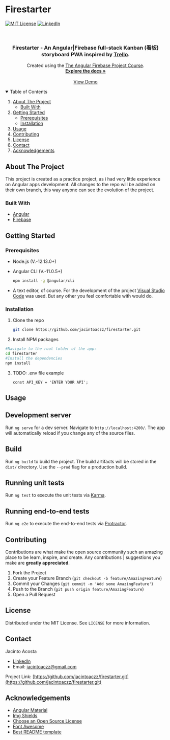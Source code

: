 # Firestarter

<!-- PROJECT SHIELDS -->

[![MIT License][license-shield]][license-url]
[![LinkedIn][linkedin-shield]][linkedin-url]

<!-- PROJECT LOGO -->
<br />
<!--<p align="center">
  <a href="https://github.com/jacintoaczz/firestarter.git">
    <img src="/src/assets/img/Angular - Firebase.png" alt="Logo" width="80" height="80">
  </a> -->

  <h3 align="center">Firestarter - An Angular|Firebase full-stack Kanban (看板) storyboard PWA inspired by <a href="https://trello.com/es">Trello</a>.</h3>

  <p align="center">
    Created using the <a href="https://fireship.io/courses/angular/">The Angular Firebase Project Course</a>.
    <br />
    <a href="https://github.com/jacintoaczz/firestarter.git"><strong>Explore the docs »</strong></a>
    <br />
    <br />
    <a href="https://github.com/jacintoaczz/loc8r.git">View Demo</a>
  </p>
</p>

<!-- TABLE OF CONTENTS -->
<details open="open">
  <summary>Table of Contents</summary>
  <ol>
    <li>
      <a href="#about-the-project">About The Project</a>
      <ul>
        <li><a href="#built-with">Built With</a></li>
      </ul>
    </li>
    <li>
      <a href="#getting-started">Getting Started</a>
      <ul>
        <li><a href="#prerequisites">Prerequisites</a></li>
        <li><a href="#installation">Installation</a></li>
      </ul>
    </li>
    <li><a href="#usage">Usage</a></li>
    <li><a href="#contributing">Contributing</a></li>
    <li><a href="#license">License</a></li>
    <li><a href="#contact">Contact</a></li>
    <li><a href="#acknowledgements">Acknowledgements</a></li>
  </ol>
</details>

<!-- ABOUT THE PROJECT -->

## About The Project

<!-- [![Product Name Screen Shot][product-screenshot]](https://example.com) -->

This project is created as a practice project, as i had very little experience on Angular apps development. All changes to the repo will be added on their own branch, this way anyone can see the evolution of the project.

### Built With

- [Angular](https://angular.io/)
- [Firebase](https://firebase.google.com/)

<!-- GETTING STARTED -->

## Getting Started

### Prerequisites

- Node.js (V.-12.13.0+)
- Angular CLI (V.-11.0.5+)

  ```sh
  npm install -g @angular/cli
  ```

- A text editor, of course. For the development of the project [Visual Studio Code](https://code.visualstudio.com/) was used. But any other you feel comfortable with would do.

### Installation

1. Clone the repo

   ```sh
   git clone https://github.com/jacintoaczz/firestarter.git
   ```

2. Install NPM packages

```sh
#Navigate to the root folder of the app:
cd firestarter
#Install the dependencies
npm install
```

3. TODO: .env file example
   ```JS
   const API_KEY = 'ENTER YOUR API';
   ```

<!-- USAGE EXAMPLES -->

## Usage

## Development server

Run `ng serve` for a dev server. Navigate to `http://localhost:4200/`. The app will automatically reload if you change any of the source files.

## Build

Run `ng build` to build the project. The build artifacts will be stored in the `dist/` directory. Use the `--prod` flag for a production build.

## Running unit tests

Run `ng test` to execute the unit tests via [Karma](https://karma-runner.github.io).

## Running end-to-end tests

Run `ng e2e` to execute the end-to-end tests via [Protractor](http://www.protractortest.org/).

<!-- CONTRIBUTING -->

## Contributing

Contributions are what make the open source community such an amazing place to be learn, inspire, and create. Any contributions | suggestions you make are **greatly appreciated**.

1. Fork the Project
2. Create your Feature Branch (`git checkout -b feature/AmazingFeature`)
3. Commit your Changes (`git commit -m 'Add some AmazingFeature'`)
4. Push to the Branch (`git push origin feature/AmazingFeature`)
5. Open a Pull Request

<!-- LICENSE -->

## License

Distributed under the MIT License. See `LICENSE` for more information.

<!-- CONTACT -->

## Contact

Jacinto Acosta

- [LinkedIn](https://www.linkedin.com/in/jacintoac-2405/)
- Email: jacintoaczz@gmail.com

Project Link: [https://github.com/jacintoaczz/firestarter.git](https://github.com/jacintoaczz/firestarter.git)

<!-- ACKNOWLEDGEMENTS -->

## Acknowledgements

- [Angular Material](https://material.angular.io/)
- [Img Shields](https://shields.io)
- [Choose an Open Source License](https://choosealicense.com)
- [Font Awesome](https://fontawesome.com)
- [Best README template](https://github.com/othneildrew/Best-README-Template)

<!-- MARKDOWN LINKS & IMAGES -->
<!-- https://www.markdownguide.org/basic-syntax/#reference-style-links -->

[license-shield]: https://img.shields.io/github/license/othneildrew/Best-README-Template.svg?style=for-the-badge
[license-url]: https://github.com/othneildrew/Best-README-Template/blob/master/LICENSE.txt
[linkedin-shield]: https://img.shields.io/badge/-LinkedIn-black.svg?style=for-the-badge&logo=linkedin&colorB=555
[linkedin-url]: https://www.linkedin.com/in/jacintoac-2405
[product-screenshot]: images/screenshot.png
